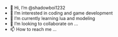 - 👋 Hi, I’m @shadowboi1232
- 👀 I’m interested in coding and game development
- 🌱 I’m currently learning lua and modeling
- 💞️ I’m looking to collaborate on ...
- 📫 How to reach me ...

<!---
shadowboi1232/shadowboi1232 is a ✨ special ✨ repository because its `README.md` (this file) appears on your GitHub profile.
You can click the Preview link to take a look at your changes.
--->
